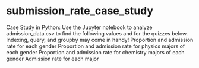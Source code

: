# submission_rate_case_study
Case Study in Python: 
Use the Jupyter notebook to analyze admission_data.csv to find the following values and for the quizzes below. Indexing, query, and groupby may come in handy!  Proportion and admission rate for each gender Proportion and admission rate for physics majors of each gender Proportion and admission rate for chemistry majors of each gender Admission rate for each major
